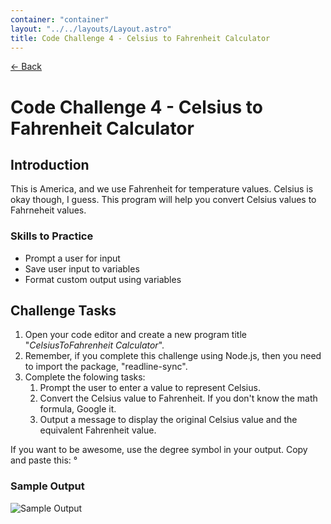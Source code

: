 ```yaml
---
container: "container"
layout: "../../layouts/Layout.astro"
title: Code Challenge 4 - Celsius to Fahrenheit Calculator
---
```


[← Back](/courses/code-challenges/)

# Code Challenge 4 - Celsius to Fahrenheit Calculator

## Introduction

This is America, and we use Fahrenheit for temperature values. Celsius is okay though, I guess. This program will help you convert Celsius values to Fahrneheit values.

### Skills to Practice

- Prompt a user for input
- Save user input to variables
- Format custom output using variables

## Challenge Tasks

1. Open your code editor and create a new program title "_CelsiusToFahrenheit Calculator_".
2. Remember, if you complete this challenge using Node.js, then you need to import the package, "readline-sync".
3. Complete the folowing tasks:
   1. Prompt the user to enter a value to represent Celsius.
   2. Convert the Celsius value to Fahrenheit. If you don't know the math formula, Google it.
   3. Output a message to display the original Celsius value and the equivalent Fahrenheit value.

If you want to be awesome, use the degree symbol in your output. Copy and paste this: °

### Sample Output

![Sample Output](/assets/img/code-challenges/challenge-4-cel-to-fahr-sample.gif)
